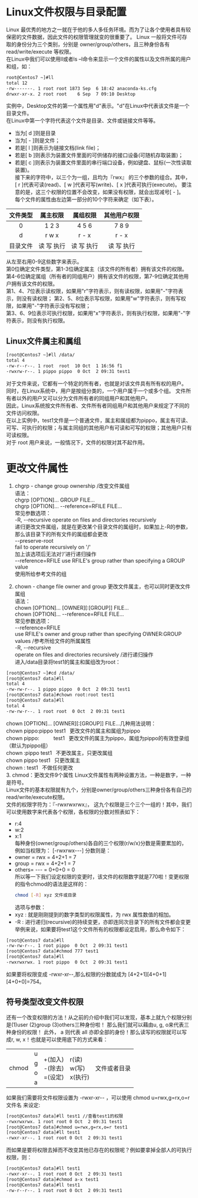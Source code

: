 # Linux文件权限与目录配置 
 Linux 最优秀的地方之一就在于他的多人多任务环境。而为了让各个使用者具有较保密的文件数据，因此文件的权限管理就变的很重要了。 Linux 一般将文件可存取的身份分为三个类别，分别是 owner/group/others，且三种身份各有
read/write/execute 等权限。  
在Linux中我们可以使用ll或者ls –l命令来显示一个文件的属性以及文件所属的用户和组，如：  
```bash
root@Centos7 ~]#ll
total 12
-rw-------. 1 root root 1873 Sep  6 18:42 anaconda-ks.cfg
drwxr-xr-x. 2 root root    6 Sep  7 09:10 Desktop
```
实例中，Desktop文件的第一个属性用"d"表示。"d"在Linux中代表该文件是一个目录文件。  
在Linux中第一个字符代表这个文件是目录、文件或链接文件等等。  
* 当为[ d ]则是目录
* 当为[ - ]则是文件；  
* 若是[ l ]则表示为链接文档(link file)；  
* 若是[ b ]则表示为装置文件里面的可供储存的接口设备(可随机存取装置)；  
* 若是[ c ]则表示为装置文件里面的串行端口设备，例如键盘、鼠标(一次性读取装置)。  
接下来的字符中，以三个为一组，且均为『rwx』 的三个参数的组合。其中，[ r ]代表可读(read)、[ w ]代表可写(write)、[ x ]代表可执行(execute)。 要注意的是，这三个权限的位置不会改变，如果没有权限，就会出现减号[ - ]。  
每个文件的属性由左边第一部分的10个字符来确定（如下表）。 

|文件类型|属主权限|属组权限|其他用户权限|  
|:----:|:----:|:----:|:----:|   
|0|1  2  3|4  5  6 |7  8  9 |  
|d|r w  x|r - x|r - x|   
|目录文件|读  写  执行|读  写 执行|读 写 执行|  


从左至右用0-9这些数字来表示。  
第0位确定文件类型，第1-3位确定属主（该文件的所有者）拥有该文件的权限。
第4-6位确定属组（所有者的同组用户）拥有该文件的权限，第7-9位确定其他用户拥有该文件的权限。  
第1、4、7位表示读权限，如果用"r"字符表示，则有读权限，如果用"-"字符表示，则没有读权限；
第2、5、8位表示写权限，如果用"w"字符表示，则有写权限，如果用"-"字符表示没有写权限；  
第3、6、9位表示可执行权限，如果用"x"字符表示，则有执行权限，如果用"-"字符表示，则没有执行权限。  
## Linux文件属主和属组
```bash
[root@Centos7 ~]#ll /data/
total 4
-rw-r--r--. 1 root  root  10 Oct  1 16:56 f1
-rwxrw-r--. 1 pippo pippo  0 Oct  2 09:31 test1
```  
对于文件来说，它都有一个特定的所有者，也就是对该文件具有所有权的用户。
同时，在Linux系统中，用户是按组分类的，一个用户属于一个或多个组。
文件所有者以外的用户又可以分为文件所有者的同组用户和其他用户。  
因此，Linux系统按文件所有者、文件所有者同组用户和其他用户来规定了不同的文件访问权限。  
在以上实例中，test1文件是一个普通文件，属主和属组都为pippo，属主有可读、可写、可执行的权限；与属主同组的其他用户有可读和可写的权限；其他用户只有可读权限。  
对于 root 用户来说，一般情况下，文件的权限对其不起作用。  
# 更改文件属性
1. chgrp - change group ownership /改变文件属组  
   语法：  
    chgrp [OPTION]... GROUP FILE...  
    chgrp [OPTION]... --reference=RFILE FILE...  
   常见参数选项：  
 -R, --recursive  operate on files and directories recursively  
递归更改文件属组，就是在更改某个目录文件的属组时，如果加上-R的参数，那么该目录下的所有文件的属组都会更改  
--preserve-root  
  fail to operate recursively on '/'  
  加上该选项后无法对‘/’进行递归操作    
  --reference=RFILE
use RFILE's group rather than specifying a GROUP value  
  使用所给参考文件的组

2. chown - change file owner and group
更改文件属主，也可以同时更改文件属组  
 语法：  
  chown [OPTION]... [OWNER][:[GROUP]] FILE...  
  chown [OPTION]... --reference=RFILE FILE...  
常见参数选项：  
--reference=RFILE  
use RFILE's owner and group rather than specifying OWNER:GROUP
 values /参考所给文件的所属属性  
-R, --recursive  
operate on files and directories recursively /进行递归操作  
进入/data目录将test1的属主和属组改为root：  
```bash
[root@Centos7 ~]#cd /data/
[root@Centos7 data]#ll
total 4
-rw-rw-r--. 1 pippo pippo  0 Oct  2 09:31 test1
[root@Centos7 data]#chown root:root test1
[root@Centos7 data]#ll
total 4
-rw-rw-r--. 1 root root  0 Oct  2 09:31 test1
```  
 chown [OPTION]... [OWNER][:[GROUP]] FILE...几种用法说明：  
 chown pippo:pippo test1   &ensp;更改文件的属主和属组为pippo    
 chown pippo:&ensp;&ensp;&ensp;&ensp;&ensp; test1   &ensp;更改文件的属主为pippo，属组为pippo的有效登录组（默认为pippo组）  
 chown      :pippo test1  &ensp;不更改属主，只更改属组  
 chown pippo       test1  &ensp;只更改属主  
 chown      :      test1  &ensp;不做任何更改  
3. chmod：更改文件9个属性
Linux文件属性有两种设置方法，一种是数字，一种是符号。  
Linux文件的基本权限就有九个，分别是owner/group/others三种身份各有自己的read/write/execute权限。  
文件的权限字符为：『-rwxrwxrwx』， 这九个权限是三个三个一组的！其中，我们可以使用数字来代表各个权限，各权限的分数对照表如下：  
* r:4  
* w:2  
* x:1   
  每种身份(owner/group/others)各自的三个权限(r/w/x)分数是需要累加的，例如当权限为： [-rwxrwx---] 分数则是：
* owner = rwx = 4+2+1 = 7
* group = rwx = 4+2+1 = 7
* others= --- = 0+0+0 = 0  
所以等一下我们设定权限的变更时，该文件的权限数字就是770啦！变更权限的指令chmod的语法是这样的：  
  ```bash
  chmod [-R] xyz 文件或目录
  ```
  选项与参数：  
* xyz : 就是刚刚提到的数字类型的权限属性，为 rwx 属性数值的相加。
* -R : 进行递归(recursive)的持续变更，亦即连同次目录下的所有文件都会变更  
  举例来说，如果要将test1这个文件所有的权限都设定启用，那么命令如下：
```bash
[root@Centos7 data]#ll
-rw-rw-r--. 1 root pippo  0 Oct  2 09:31 test1
[root@Centos7 data]#chmod 777 test1
[root@Centos7 data]#ll
-rwxrwxrwx. 1 root pippo  0 Oct  2 09:31 test1
```  
如果要将权限变成 -rwxr-xr--,那么权限的分数就成为 [4+2+1][4+0+1][4+0+0]=754。  
## 符号类型改变文件权限
还有一个改变权限的方法！从之前的介绍中我们可以发现，基本上就九个权限分别是(1)user (2)group (3)others三种身份啦！ 那么我们就可以藉由u, g, o来代表三种身份的权限！
此外， a 则代表 all 亦即全部的身份！那么读写的权限就可以写成r, w, x！也就是可以使用底下的方式来看：
<table>
<tr>
    <td rowspan="4"> chmod
    <td>u</td>
    <td rowspan="4">+(加入)<br/>
                    -(除去)<br/>
                    =(设定)
    <td rowspan="4">r(读)<br/>
                    w(写)<br/>
                    x(执行)
    <td rowspan="4">文件或者目录
</tr>
<tr>
    <td>g</td>
    
</tr>
<tr>
    <td>o</td>  
</tr>
<tr>
    <td>a</td>
</tr>
</table>

如果我们需要将文件权限设置为 -rwxr-xr-- ，可以使用 chmod u=rwx,g=rx,o=r 文件名 来设定:  
```bash
[root@Centos7 data]#ll test1 //查看test1的权限
-rwxrwxrwx. 1 root root 0 Oct  2 09:31 test1
[root@Centos7 data]#chmod u=rwx,g=rx,o=r test1
[root@Centos7 data]#ll test1
-rwxr-xr--. 1 root root 0 Oct  2 09:31 test1
```  
而如果是要将权限去掉而不改变其他已存在的权限呢？例如要拿掉全部人的可执行权限，则：  
```bash
[root@Centos7 data]#ll test1
-rwxr-xr--. 1 root root 0 Oct  2 09:31 test1
[root@Centos7 data]#chmod a-x test1
[root@Centos7 data]#ll test1
-rw-r--r--. 1 root root 0 Oct  2 09:31 test1
```

 






